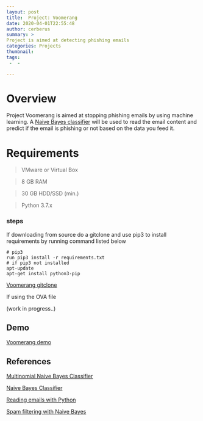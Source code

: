 ```yaml
---                                                                             
layout: post
title:  Project: Voomerang 
date: 2020-04-01T22:55:48
author: cerberus
summary: >
Project is aimed at detecting phishing emails  
categories: Projects 
thumbnail: 
tags:
 -  - 

---
```



# Overview
  Project Voomerang is aimed at stopping phishing emails by using machine learning. A [Naive Bayes classifier](https://scikit-learn.org/stable/modules/generated/sklearn.naive_bayes.MultinomialNB.html) will be used to read the email content and predict if the email is phishing or not based on the data you feed it.
  
# Requirements
>  VMware or Virtual Box

>  8 GB RAM

>  30 GB HDD/SSD (min.)

>  Python 3.7.x

### steps
 If downloading from source do a gitclone and use pip3 to install requirements by running command listed below

```
# pip3
run pip3 install -r requirements.txt
# if pip3 not installed
apt-update
apt-get install python3-pip
```
[Voomerang gitclone](https://www.youtube.com/watch?v=Tf1Zdledf8c)

If using the OVA file

(work in progress..)


## Demo 
[Voomerang demo](https://www.youtube.com/watch?v=HrRXbCytF5E)


## References
  
[Multinomial Naive Bayes Classifier](https://scikit-learn.org/stable/modules/generated/sklearn.naive_bayes.MultinomialNB.html)

[Naive Bayes Classifier](https://www.geeksforgeeks.org/naive-bayes-classifiers/)

[Reading emails with Python](https://docs.python.org/3/library/email.examples.html)

[Spam filtering with Naive Bayes](https://towardsdatascience.com/spam-filtering-using-naive-bayes-98a341224038)

